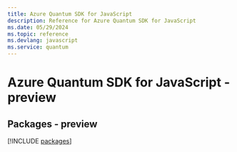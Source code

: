```yaml
---
title: Azure Quantum SDK for JavaScript
description: Reference for Azure Quantum SDK for JavaScript
ms.date: 05/29/2024
ms.topic: reference
ms.devlang: javascript
ms.service: quantum
---
```

# Azure Quantum SDK for JavaScript - preview
## Packages - preview
[!INCLUDE [packages](quantum-index.md)]